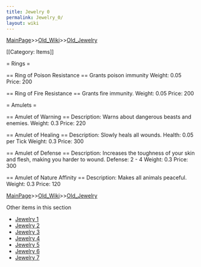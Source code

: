 ```yaml
---
title: Jewelry 0
permalink: Jewelry_0/
layout: wiki
---
```


[MainPage](/keeperrl_wiki/ "wikilink")>>[Old_Wiki](/keeperrl_wiki/Old_Wiki "wikilink")>>[Old_Jewelry](/keeperrl_wiki/Old_Jewelry "wikilink")

[[Category: Items]]

= Rings =

== Ring of Poison Resistance ==
 Grants poison immunity
 Weight: 0.05
 Price: 200

== Ring of Fire Resistance ==
 Grants fire immunity.
 Weight: 0.05
 Price: 200

= Amulets =

== Amulet of Warning ==
 Description: Warns about dangerous beasts and enemies.
 Weight: 0.3
 Price: 220

== Amulet of Healing ==
 Description: Slowly heals all wounds.
 Health: 0.05 per Tick
 Weight: 0.3
 Price: 300

== Amulet of Defense ==
 Description: Increases the toughness of your skin and flesh, making you harder to wound.
 Defense: 2 - 4
 Weight: 0.3
 Price: 300

== Amulet of Nature Affinity ==
 Description: Makes all animals peaceful.
 Weight: 0.3
 Price: 120

[MainPage](/keeperrl_wiki/ "wikilink")>>[Old_Wiki](/keeperrl_wiki/Old_Wiki "wikilink")>>[Old_Jewelry](/keeperrl_wiki/Old_Jewelry "wikilink")

Other items in this section
-    [Jewelry 1](/keeperrl_wiki/Jewelry_1 "wikilink")
-    [Jewelry 2](/keeperrl_wiki/Jewelry_2 "wikilink")
-    [Jewelry 3](/keeperrl_wiki/Jewelry_3 "wikilink")
-    [Jewelry 4](/keeperrl_wiki/Jewelry_4 "wikilink")
-    [Jewelry 5](/keeperrl_wiki/Jewelry_5 "wikilink")
-    [Jewelry 6](/keeperrl_wiki/Jewelry_6 "wikilink")
-    [Jewelry 7](/keeperrl_wiki/Jewelry_7 "wikilink")

